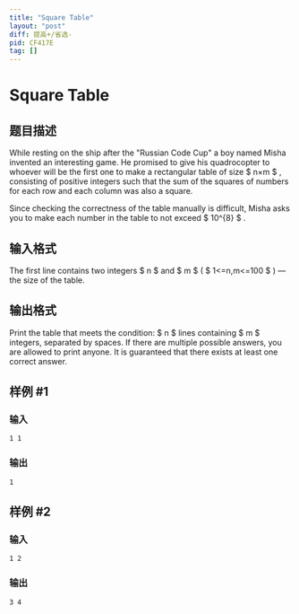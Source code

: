 ```yaml
---
title: "Square Table"
layout: "post"
diff: 提高+/省选-
pid: CF417E
tag: []
---
```


# Square Table

## 题目描述

While resting on the ship after the "Russian Code Cup" a boy named Misha invented an interesting game. He promised to give his quadrocopter to whoever will be the first one to make a rectangular table of size $ n×m $ , consisting of positive integers such that the sum of the squares of numbers for each row and each column was also a square.

Since checking the correctness of the table manually is difficult, Misha asks you to make each number in the table to not exceed $ 10^{8} $ .

## 输入格式

The first line contains two integers $ n $ and $ m $ ( $ 1<=n,m<=100 $ ) — the size of the table.

## 输出格式

Print the table that meets the condition: $ n $ lines containing $ m $ integers, separated by spaces. If there are multiple possible answers, you are allowed to print anyone. It is guaranteed that there exists at least one correct answer.

## 样例 #1

### 输入

```
1 1

```

### 输出

```
1
```

## 样例 #2

### 输入

```
1 2

```

### 输出

```
3 4
```

